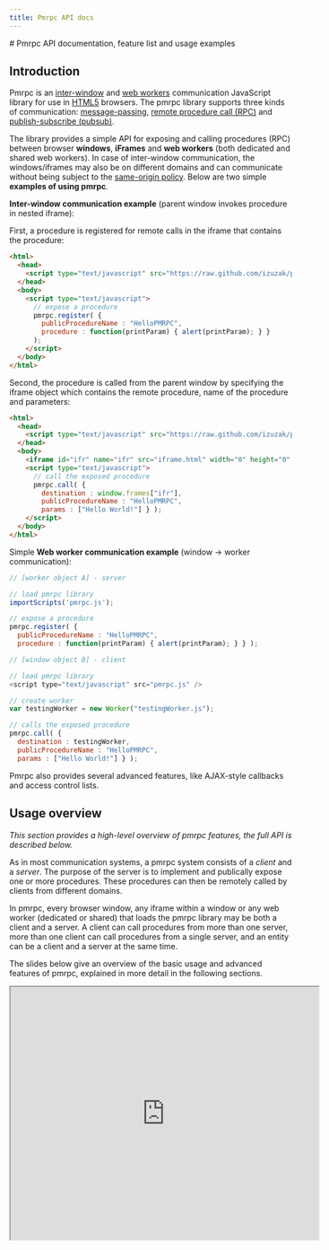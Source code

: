 ```yaml
---
title: Pmrpc API docs
---
```


<!DOCTYPE html>

<html xmlns="http://www.w3.org/1999/xhtml" xml:lang="en" lang="en">
  <head>
    <title>{{ page.title }}</title>
  </head>
  <body>
# Pmrpc API documentation, feature list and usage examples

## Introduction

Pmrpc is an [inter-window](http://dev.w3.org/html5/spec/Overview.html#crossDocumentMessages) and [web workers](http://dev.w3.org/html5/workers/) communication JavaScript library for use in [HTML5](http://www.w3.org/TR/html5/) browsers. The pmrpc library supports three kinds of communication: [message-passing](http://en.wikipedia.org/wiki/Message_passing), [remote procedure call (RPC)](http://en.wikipedia.org/wiki/Remote_procedure_call) and [publish-subscribe (pubsub)](http://en.wikipedia.org/wiki/Publish/subscribe).

The library provides a simple API for exposing and calling procedures (RPC) between browser **windows**, **iFrames** and **web workers** (both dedicated and shared web workers). In case of inter-window communication, the windows/iframes may also be on different domains and can communicate without being subject to the [same-origin policy](http://en.wikipedia.org/wiki/Same_origin_policy). Below are two simple **examples of using pmrpc**.

**Inter-window communication example** (parent window invokes procedure in nested iframe):

First, a procedure is registered for remote calls in the iframe that contains the procedure:

```html
<html>
  <head>
    <script type="text/javascript" src="https://raw.github.com/izuzak/pmrpc/master/pmrpc.js"></script>
  </head>
  <body>
    <script type="text/javascript">
      // expose a procedure
      pmrpc.register( {
        publicProcedureName : "HelloPMRPC",
        procedure : function(printParam) { alert(printParam); } } 
      );
    </script>
  </body>
</html>
```

Second, the procedure is called from the parent window by specifying the iframe object which contains the remote procedure, name of the procedure and parameters:

```html
<html>
  <head>
    <script type="text/javascript" src="https://raw.github.com/izuzak/pmrpc/master/pmrpc.js"></script>
  </head>
  <body>
    <iframe id="ifr" name="ifr" src="iframe.html" width="0" height="0" frameborder=0></iframe>
    <script type="text/javascript">
      // call the exposed procedure
      pmrpc.call( {
        destination : window.frames["ifr"],
        publicProcedureName : "HelloPMRPC",
        params : ["Hello World!"] } ); 
    </script>
  </body>
</html>
```

Simple **Web worker communication example** (window -> worker communication):

```javascript
// [worker object A] - server

// load pmrpc library
importScripts('pmrpc.js');

// expose a procedure
pmrpc.register( {
  publicProcedureName : "HelloPMRPC",
  procedure : function(printParam) { alert(printParam); } } );
```

```javascript
// [window object B] - client 

// load pmrpc library
<script type="text/javascript" src="pmrpc.js" />

// create worker
var testingWorker = new Worker("testingWorker.js");

// calls the exposed procedure
pmrpc.call( {
  destination : testingWorker,
  publicProcedureName : "HelloPMRPC",
  params : ["Hello World!"] } ); 
```


Pmrpc also provides several advanced features, like AJAX-style callbacks and access control lists.


## Usage overview

_This section provides a high-level overview of pmrpc features, the full API is described below._

As in most communication systems, a pmrpc system consists of a _client_ and a _server_. The purpose of the server is to implement and publically expose one or more procedures. These procedures can then be remotely called by clients from different domains. 

In pmrpc, every browser window, any iframe within a window or any web worker (dedicated or shared) that loads the pmrpc library may be both a client and a server. A client can call procedures from more than one server, more than one client can call procedures from a single server, and an entity can be a client and a server at the same time.

The slides below give an overview of the basic usage and advanced features of pmrpc, explained in more detail in the following sections.

<iframe src="https://docs.google.com/present/embed?id=dctznkrh_677n8758gf8&amp;size=m" height="451" width="550" border="1" /> 

## Basic usage

The basic scenario of using pmrpc is as follows:

* both the client and server load the pmrpc library
* the server exposes a procedure by using the pmrpc **register** method. The registered procedure is exposed under a known public name.
* the client calls the exposed procedure remotely by using the pmrpc **call** method. The procedure is called by identifying the server window object, the public name of the method, and a list of parameters.
* the server removes the registered procedure by using the pmrpc **unregister** method. 


## Advanced features

Pmrpc also supports four advanced and optional features: 
  
* **callbacks** for successful and unsuccessful calls,
* **access control** on both the client and server side,
* calling the same method on multiple servers (multicast) and a **publish-subscribe** communication model (broadcast)
* **discovery** of remotely registered procedures by various criteria,
* fault tolerance using user-defined **retries** and **timeouts** for each call,
* registering **asychronous procedures**.


### Callbacks

Pmrpc calls are asynchronous, like [XMLHttpRequest](http://www.w3.org/TR/XMLHttpRequest/) calls. This means that the pmrpc call method doesn't block the execution of the client, rather it just sends the call and returns. If the client wishes to be notified when the execution of the called procedure finishes or receive return values, a callback method should be supplied as a parameter to the pmrpc call. This callback method is called after the server finishes execution of that call.

Pmrpc supports two callback methods:

* the **onSuccess** callback is called in case of a successful pmrpc call. The callback also receives return values from the method.
* the **onError** callback is called in case that the call was unsucessful. The callback also receives a status describing the error which occured.


### Retries and timeouts

Like with AJAX calls, sometimes the server will not be running at the exact time of the client request, or the server will have different configuration than the one expected by the client. For example, the client (e.g. window) will load faster than the server (e.g. worker) and will send the request before the server even registers any procedures. 

For this reason, pmrpc let's clients specify that a call should be **retried** a certain number of times before giving up, if the previous request didn't complete successfuly for any reason. Also, pmrpc enables clients to specify the **timeout period** between two retries of the same call. For example, the client could specify that a call should be retried up to 5 times, waiting 2000 milliseconds between calls.


### Asynchronous procedures

When a call is routed to the server, pmrpc calls the target procedure, waits for it to execute and returns the result to the client. This execution flow works for synchronous procedures registered on the server and doesn't work for asynchronous procedures. If the registered procedure is asynchronous - it returns immediately, continues processing in the background and invokes a callback function when execution finishes. Pmrpc supports **asynchronous procedures** by automatically passing a callback function which asynchronous procedures should call with the return value.


### Access control

_The Access control advanced feature is available only for inter-window communication (i.e. communication not involving web workers) since communication involving web workers is always between contexts on the same domain (the worker script must be on the same domain as the context in which the worker was created)._

Sometimes servers need to restrict the access to their methods only to clients from certain domains. Similarly, clients sometimes need to restrict the set of servers which may process a specific call to certain domains. In order to ensure that messages are dilivered to and from trusted domains, pmrpc supports a simple access control mechanism on both the client and the server side.

On the **client side**, the client can specify from which domains must the server be loaded or specify that the server may be loaded from any domain. On the **server side**, the server can specify which procedures can be called from which domains. The server access control mechanism is based on **[access control lists (ACLs)](http://en.wikipedia.org/wiki/Access_control_list)**. An access control list contains a **whitelist** and a **blacklist**. The whitelist defines which subjects (windows or iframes) are permitted to perform an action (call a procedure or process a call), while the blacklist defines which subjects are not permitted to perform an action. Both the whitelist and the blacklist are lists of URLs defined with wildcard expressions. In order to satisfy the ACL, the domain of a subject must be in the whitelist and must not be in the blacklist.


### Multicast and publish-subscribe

Pmrpc also supports calling the same remote procedure on multiple servers as a single call. In order to make such a **multicast call**, the client lists all servers it wishes to call the procedure on. The execution of such call is the same as would be multiple calls to each server exposing the procedure. 

Sometimes the client will not know the number or identity of servers implementing the procedure that needs to be called. In those cases, a **publish-subscribe model** is more appropriate. In order to make a publish call, the client doesn't specify any servers but only the procedure, and pmrpc will try to invoke the procedure on all servers exposing that procedure (broadcast).


### Discovery

In cases when clients don't know which servers expose a procedure or which procedures are exposed at which server, a **discovery** mechanism is needed. Pmrpc implements a simple discovery mechanism that enables clients to fetch information on all registered procedures from all servers and filter them by procedure name, server or server origin.


## API

Pmrpc is available as a single-file JavaScript library. The library exposes the pmrpc object with 4 public methods: register, call, unregister and discover. Furthermore, in order to enable web worker communication, the library wraps the default Worker and SharedWorker constructors. Instructions for loading the library and using the API are given below.


### Loading the library

The pmrpc library must be loaded in every window, iframe and web worker that intends to use pmrpc. Furthermore, since pmrpc uses JSON as a data-interchange format, the JSON library must be loaded also. Most modern web browsers (Chrome, Firefox, ...) implement the JSON library natively, so loading it will usually not be necessary. 

Note: the JSON library available on http://www.json.org/json2.js contains an alert statement which forces you to download the library, remove the alert and serve the it from your server.

#### Windows and iFrames

```html
<script src='http://www.json.org/json2.js' type='text/javascript'></script>
<script src='https://raw.github.com/izuzak/pmrpc/master/pmrpc.js' type='text/javascript'></script>
```

#### Web workers

```javascript
importScripts('http://www.json.org/json2.js');
importScripts('https://raw.github.com/izuzak/pmrpc/master/pmrpc.js');
```

### Register method


The **register** method is used by servers to publically expose a procedure under a known name and sets the access control rules for that procedure:

```javascript
pmrpc.register( {
  "publicProcedureName" : publicProcedureName,
  "procedure" : procedure, 
  "acl" : accessControlList,
  "isAsynchronous" : isAsynchronous } );
```

* (mandatory) **publicProcedureName** is a string that determines the public name under which the procedure will be made available to remote windows and iframes. 

* (mandatory) **procedure** is a function object representing the procedure being registered. This can be a named or unnamed function or method.
  
* (optional and _this feature is available only for non-worker communication_) **acl** is an object containg two string arrays: the whitelist and the blacklist. This parameter is optional, and by default enables clients from any domain to call the procedure. Elements of the whitelist and blacklist are wildcard-defined strings where the `*` wildcard represents any sequence of characters. 
  
* (optional) **isAsynchronous** is a boolean value which defines whether the procedure is asynchronous or synchronous. By default, a synchronous procedure is assumed.

**Example 1:** synchronous procedure named "HelloPMRPC" accessible from windows and iframes loaded from any page on "http://www.myFriendlyDomain1.com" or exactly from the "http://www.myFriendlyDomain2.com" page. 

```javascript
var publicProcedureName = "HelloPMRPC";
var procedure = function (alertText) { alert(alertText); return "Hello!"; };
var accessControlList = {
  whitelist : ["http://www.myFriendlyDomain1.com*", "http://www.myFriendlyDomain2.com"],
  blacklist : []
};
var isAsynchronous = false;

pmrpc.register( {
  "publicProcedureName" : publicProcedureName,
  "procedure" : procedure, 
  "acl" : accessControlList,
  "isAsynchronous" : isAsynchronous } );
```

**Example 2:** asynchronous method named "HelloPMRPC" accessible from windows and iframes loaded from any domain, except from "http://evil.com".

```javascript
var publicProcedureName = "HelloPMRPC";
var procedure = function (alertText, pmrpcCallback) { 
  alert(alertText); 
  pmrpcCallback("Hello!"); };
var accessControlList = {
  whitelist : ["*"],
  blacklist : ["http://evil.com*"]
};
var isAsynchronous = true;

pmrpc.register( {
  "publicProcedureName" : publicProcedureName,
  "procedure" : procedure, 
  "acl" : accessControlList,
  "isAsynchronous" : isAsynchronous } );
```


### Unregister method

The **unregister** method cancles the registration of an exposed procedure:

```javascript
pmrpc.unregister(publicProcedureName);
```

* **publicProcedureName** is a string that determines the name under which a procedure is registered.
  
**Example 3:** unregister a procedure named "HelloPMRPC".

```javascript
var publicProcedureName = "HelloPMRPC";
pmrpc.unregister(publicProcedureName);
```

### Call method

The **call** method calls a procedure exposed on the server:

```javascript
pmrpc.call(parameters);
```

* **parameters** is an object through which parameters of the call are defined:
    * (optional) **destination** is the server context object (window, iframe, web worker) on which the destination procedure is registered. There are four different possibilities for defining this parameter:
        * when communicating from within a web worker to the parent context (which may be either a window or another worker in case of nested workers), this parameter must be left undefined
        * if the client wants to call the remote method on a single server, this parameter must be the context object of the destination (window, worker, iframe)
        * if the client wants to call the remote method on multiple server (multicast), this parameter must be an array of context objects of the destinations (windows, workers, iframes)
        * if the client wants to make a publish call (broadcast), this parameter must have the value "publish"
    * (mandatory) **publicProcedureName** is the public name under which the procedure is registered
    * (optional) **params** is an object containing parameters for the remote call. By default, an empty array is used. Pmrpc supports both positional and named parameters. Positional parameters should be passed as elements of an array, while named parameters should be passed as key-value pairs of an object where keys represent the name of the parameter and the value represents the value of the parameter
    * (optional) **onSuccess** is a function object which will be called if the call is completed successfully. By default, no method is called. The method is passed a status object as a paramter, containing these properties:
        * **destination** is the window object that contains the called procedure
        * **publicProcedureName** is the name of the procedure that was called
        * **params** is the parameters object of the call
        * **status** is a string containing "success"
        * **returnValue** is an object containing the result of the remotely called procedure
        * (optional) **onError** is a function object which will be called if the call is not completed successfully for any reason. By default, no method is called. The method is passed a status object as a paramter, containing these properties:
        * **destination** is the window object that contains the called procedure
        * **publicProcedureName** is the name of the procedure that was called
        * **params** is the parameters object of the call
        * **status** is a string containing "error"
        * **description** is a string containing a user-friendly description of the error
    * (optional) **retries** is an non-negative integer which represents the number of times pmrpc will attempt to invoke the remote procedure. By default, the number of retries is 5.
    * (optional) **timeout** is the number of miliseconds pmrpc will wait for any kind of answer before givnig up or retrying. By default, the timeout is 1000ms.
    * (optional and _this feature is available only for non-worker communication_) **destinationDoman** is an either a string defining which domain the servers must be loaded from, an array of such strings or a string defining that the server may be loaded from any domain (`*`). By default, the server may be loaded from any domain.
    
**Example 4:** invoke procedure "HelloPMRPC" with single positional parameter "Hello world from pmrpc client!". The onSuccess and onError methods alert the response, and the call will be retried up to 15 times, waiting 1500 milliseconds between retries. Servers loaded from any domain may process the call.

```javascript
var parameters = {
  destination : window.frames["targetIframeName"],
  publicProcedureName : "HelloPMRPC",
  params : ["Hello world from pmrpc client!"],
  onSuccess : function(returnObj) {alert(returnObj.returnValue);},
  onError : function(statusObj) {alert(statusObj.description);},
  retries : 15,
  timeout : 1500,
  destinationDomain :  "*"
};

pmrpc.call(parameters);
```

**Example 5:** invoke procedure "HelloPMRPC" with single named parameter "alertText" with value "Hello world from pmrpc client!". The response is disregarded (no onSuccess and onError methods), and the call will be retried up to 5 times, waiting 1000 milliseconds between retries (default values). Servers loaded only from http://good.com domain may process the call.

```javascript
var parameters = {
  destination : window.frames["targetIframeName"],
  publicProcedureName : "HelloPMRPC",
  params : {alertText : "Hello world from pmrpc client!"},
  destinationDomain :  "http://good.com"
};

pmrpc.call(parameters);
```

### Discover method

```javascript
pmrpc.discover(parameters);
```

* **parameters** is an object through which parameters of the call are defined:
    * (optional) **destination** is an array of server context objects (windows, iframes, web workers) on which discovery will be performed. By default, discovery is performed on all accessible contexts.
    * (optional) **originRegex** is a regular expression that defines the origins of servers from which discovered procedures will be returned. In other words, only procedures discovered from these servers will be returned in the result set.
    * (optional) **nameRegex** is a regular expression that defines the names of procedures which will be returned. In other words, only procedures with these names will be returned in the result set.
    * (mandatory) **callback** is a function object which will be called when the discovery process finishes. The method is passed a an array of discovered procedures where each element of the array contains the following properties: 
        * **publicProcedureName** is the name of the discovered procedure
        * **destination** is the context object of the server which exposes the procedure
        * **procedureACL** is the access control list defined for this procedure on the server
        * **destinationOrigin** the origin of the server which exposes the discovered procedure

**Example 5:** discover procedures registered at any server loaded from any origin and filter out procedures that do not contain "goodOrigin" in their public name. After that, choose the first element in the returned result array and call the procedure.

```javascript
pmrpc.discover({
  nameRegex : ".*goodName.*",
  callback : function(discoveredMethods) {
    pmrpc.call({
      destination : discoveredMethods[0].destination,
      publicProcedureName : discoveredMethods[0].publicProcedureName,
      params : ["Hello World!"],
      destinationDomain : "*",
    };
  }
});
```

## Examples

See [here](https://github.com/izuzak/pmrpc/tree/master/examples).


## Implementation

The implementation of the library is based on the [cross-document messaging](http://dev.w3.org/html5/spec/Overview.html#crossDocumentMessages) and [web workers](http://dev.w3.org/html5/workers/) APIs and the [JSON-RPC protocol](http://groups.google.com/group/json-rpc/). 

The **cross-document messaging API** is a simple method for passing messages between browser window objects (windows and iframes) which may be loaded from different domains. When using the postMessage APIs, restrictions concerning the [same-origin policy](https://developer.mozilla.org/En/Same_origin_policy_for_JavaScript) do not apply, and programmers can call postMessage on any window. Nevertheles, the API is secure in a sense that it provides mechanisms both for the sender and the receiver to ensure that messages are delivered from trusted domains. **Web workers** are background scripts running in parallel to their main page. The scripts communicate with the main page with an identical API as in cross-document messaging.

Pmrpc uses the postMessage API as an underlying communication mechanism, and extends it to a more RPC-like model using the **JSON-RPC protocol**. JSON-RPC is a stateless, light-weight remote procedure call (RPC) protocol. It uses [JSON](http://www.json.org) as data format, and is transport-independent. By combining the postMessage API as the transport mechanism with JSON-RPC as the communication protocol pmrpc provides a **powerful and open communication mechanism** for inter-window communication.

Pmrpc implements the following requirements as defined in the JSON-RPC specification:
* normal remote procedure call
* notification (procedure call without Response)
* request, response and error JSON message format
* call parameters (positional and named)

Pmrpc doesn't implement the Batch call feature of the JSON-RPC specification since there is a lot of discussion on how this feature will work and how it should be implemented.

Here is an example of request and response messages in pmrpc (and JSON-RPC):

```
(request)  --> {"jsonrpc": "2.0", "method": "subtract", "params": [42, 23], "id": 1}
(response) <-- {"jsonrpc": "2.0", "result": 19, "id": 1}
```

## Important notes

* If you are using pmrpc in Google Chrome or Chromium to communicate with contexts loaded from local machine files - you should read [these](http://googlechromereleases.blogspot.com/2010/02/dev-channel-update_24.html) [posts](https://groups.google.com/a/chromium.org/group/chromium-html5/browse_thread/thread/b71c654e8df2e20b#). In short, you may need to start Chrome/Chromium with the `--allow-file-access-from-files` switch in order to enable communication.

* If you are using pmrpc in Firefox to communicate with contexts loaded from local machine files - you should read the notes at the bottom of [this article](https://developer.mozilla.org/en/DOM/window.postMessage). In short, due to a non-standard security feature in Firefox, pmrpc will probably not work for local files.

</body>
</html>
